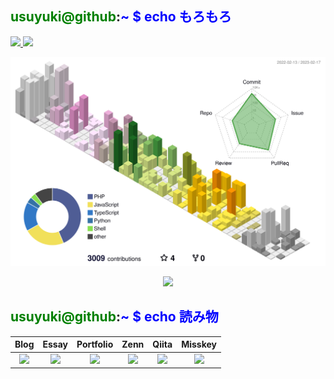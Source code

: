 <!--
Welcome to Usuyuki 20.4 LTS (Animal/Human 02.02.6-tottori-shimane-japanese maybe x64) 

 \* Documentation:  https://pf.usuyuki.net  
 \* Management:     https://stats.uptimerobot.com/yMo55T7gEm  
 \* Support:        https://twitter.com/usuyuki26  

  System information as of Mon May 30 00:00:19 JST 2022

  System load:  0.83　　　　　　　 Processes:             1  
  Usage of /:   49.0% of ∞B　　　　 Users logged in:       1  
  Memory usage: 90% 　　　　　    IPv4 address for eth0: 255.255.255.255  
  Swap usage:   90%  


0 updates can be applied immediately.


The list of available updates is more than a week old.  
To check for new updates ask: @usuyuki26 on Twitter


This message is shown once a access on this page.


<hr>
<img src="https://user-images.githubusercontent.com/63891531/174257459-3b2548d2-f8e5-41de-8646-12fdd05ef6b5.png" >


<hr>
-->
## <span style="color:green">usuyuki@github</span>:<span style="color:blue">~ $</sapn> echo もろもろ
<p align="left"> 
  <a href="http://twitter.com/usuyuki26">
    <img height="20" src="https://img.shields.io/twitter/follow/usuyuki26?label=Twitter&logo=twitter&style=flat" />
  </a>
  <a href="https://github.com/Usuyuki">
    <img height="20" src="https://img.shields.io/github/followers/Usuyuki?label=follow&logo=github&style=flat" />
  </a>
</p>

<div align="center">
 
<!--統計コーナー(GitHub-Profile-3D-Contribを利用しています) -->

![](https://raw.githubusercontent.com/Usuyuki/Usuyuki/master/profile-3d-contrib/profile-season-animate.svg)
 
<!--統計コーナー(github-profile-summary-cardsを利用しています) -->
<!--
![](https://raw.githubusercontent.com/Usuyuki/Usuyuki/master/profile-summary-card-output/solarized/0-profile-details.svg)

![](https://raw.githubusercontent.com/Usuyuki/Usuyuki/master/profile-summary-card-output/solarized/2-most-commit-language.svg)
![](https://raw.githubusercontent.com/Usuyuki/Usuyuki/master/profile-summary-card-output/solarized/1-repos-per-language.svg)
![](https://raw.githubusercontent.com/Usuyuki/Usuyuki/master/profile-summary-card-output/solarized/3-stats.svg)
  -->
</div>

<!--<a href="https://github.com/anuraghazra/github-readme-stats">
  <img align="left" src="https://github-readme-stats.vercel.app/api/top-langs/?username=Usuyuki&count_private=true&show_icons=true&theme=dracula" />
</a>-->

<div align="center">
<img src="https://count.getloli.com/get/@usuyuki?theme=rule34">
</div>

## <span style="color:green">usuyuki@github</span>:<span style="color:blue">~ $</sapn> echo 読み物

| Blog | Essay | Portfolio | Zenn | Qiita | Misskey |
| :----: |  :----: | :----: | :----: | :----: | :----: |
|<a href="https://blog.usuyuki.net" target="_blank" rel="noopener noreferrer"><img src="https://user-images.githubusercontent.com/63891531/150616629-78f44721-b411-4f32-b5fc-f0ff54a2aa78.png" width="30%"></a>|<a href="https://neo.usuyuki.net" target="_blank" rel="noopener noreferrer"><img src="https://user-images.githubusercontent.com/63891531/178258561-4243ccb3-942d-4002-9ec1-d1e36265fe1d.png" width="50%"></a>|<a href="https://pf.usuyuki.net/" target="_blank" rel="noopener noreferrer"><img src="https://user-images.githubusercontent.com/63891531/150682673-5636c312-9ba9-46a6-b496-c7b81ee59ea5.png" width="10%"></a>|<a href = "https://zenn.dev/usuyuki"  target="_blank" rel="noopener noreferrer"><img src="https://user-images.githubusercontent.com/63891531/150616750-d9d004c9-7cd4-4bbf-bc56-3758dcc901a6.svg" width="30%"></a>| <a href = "https://qiita.com/Usuyuki"  target="_blank" rel="noopener noreferrer"><img src="https://user-images.githubusercontent.com/63891531/150616655-5b86c39d-3174-4a4a-a69b-1d5b2dc23d42.png" width="30%"></a> |<a href = "https://m5y.usuyuki.net/@usuyuki"  target="_blank" rel="noopener noreferrer"><img src="https://user-images.githubusercontent.com/63891531/152350334-3fbcbc6b-a525-470f-82c6-add0f0460044.png" width="30%"></a> |

<!--
## <span style="color:green">usuyuki@github</span>:<span style="color:blue">~ $</sapn> echo 主力サービス



<div align="center">
   <a href="https://github.com/Usuyuki/kadode_nikki3" target="_blank" rel="noopener noreferrer">
    <img src="https://user-images.githubusercontent.com/63891531/172370977-7c68bca5-6b3d-4bc2-9806-8e928b0b18c3.png" width="20%">
  </a>
    <br>
  <b>かどで日記</b>
  <br>
自然言語処理による統計表示ができる日記webアプリです。
  <br>
  <a href="https://github.com/Usuyuki/kadode_nikki3" target="_blank" rel="noopener noreferrer">完成&継続開発中</a>
</div>


## <span style="color:green">usuyuki@github</span>:<span style="color:blue">~ $</sapn> echo 鋭意開発中



<div align="center">
   <a href="https://github.com/Usuyuki/musubineru" target="_blank" rel="noopener noreferrer">
    <img src="https://user-images.githubusercontent.com/63891531/178256185-365df889-b63d-4bba-95ac-6426afa1e764.png" width="20%">
  </a>
    <br>
  <b>むすびねる</b>
  <br>
プロダクトの名前決めのお助けをするサービスです。<br>GOとDenoで動いているモダンなサービスです。
  <br>
  <a href="https://github.com/Usuyuki/musubineru" target="_blank" rel="noopener noreferrer">開発中</a>
</div>

## <span style="color:green">usuyuki@github</span>:<span style="color:blue">~ $</sapn> echo 代表を務めさせてもらったもの

<div align="center">
  <a href="https://github.com/u-lab/U-laniwa" target="_blank" rel="noopener noreferrer">
    <img src="https://user-images.githubusercontent.com/63891531/156935634-8ce52085-6db4-479a-9f6e-6f9626a05288.jpg" width="20%">
  </a>
  <br>
  <b>U-laniwa</b>
  <br>
私が所属しているU-labというサークルの内部向けシステムです。
  <br>
  <a href="https://github.com/u-lab/U-laniwa" target="_blank" rel="noopener noreferrer">完成&継続開発中</a>
</div>




> **Note**  
>  gitは文明です。

> **Warning**  
>  趣味エンジニアです。

-->
